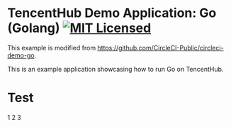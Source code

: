 # TencentHub Demo Application: Go (Golang) [![MIT Licensed](https://img.shields.io/badge/license-MIT-blue.svg)](https://raw.githubusercontent.com/circleci/cci-demo-react/master/LICENSE)

This example is modified from https://github.com/CircleCI-Public/circleci-demo-go.

This is an example application showcasing how to run Go on TencentHub.

# Test
1
2
3
